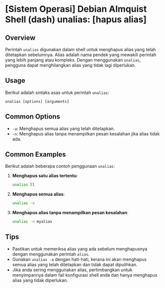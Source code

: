 # [Sistem Operasi] Debian Almquist Shell (dash) unalias: [hapus alias]

## Overview
Perintah `unalias` digunakan dalam shell untuk menghapus alias yang telah ditetapkan sebelumnya. Alias adalah nama pendek yang mewakili perintah yang lebih panjang atau kompleks. Dengan menggunakan `unalias`, pengguna dapat menghilangkan alias yang tidak lagi diperlukan.

## Usage
Berikut adalah sintaks asas untuk perintah `unalias`:

```
unalias [options] [arguments]
```

## Common Options
- `-a`: Menghapus semua alias yang telah ditetapkan.
- `-n`: Menghapus alias tanpa menampilkan pesan kesalahan jika alias tidak ada.

## Common Examples
Berikut adalah beberapa contoh penggunaan `unalias`:

1. **Menghapus satu alias tertentu**:
   ```sh
   unalias ll
   ```

2. **Menghapus semua alias**:
   ```sh
   unalias -a
   ```

3. **Menghapus alias tanpa menampilkan pesan kesalahan**:
   ```sh
   unalias -n myalias
   ```

## Tips
- Pastikan untuk memeriksa alias yang ada sebelum menghapusnya dengan menggunakan perintah `alias`.
- Gunakan `unalias -a` dengan hati-hati, kerana ini akan menghapus semua alias yang telah ditetapkan dan tidak dapat dipulihkan.
- Jika anda sering menggunakan alias, pertimbangkan untuk menyimpannya dalam fail konfigurasi shell anda dan hanya menghapus alias yang tidak diperlukan.